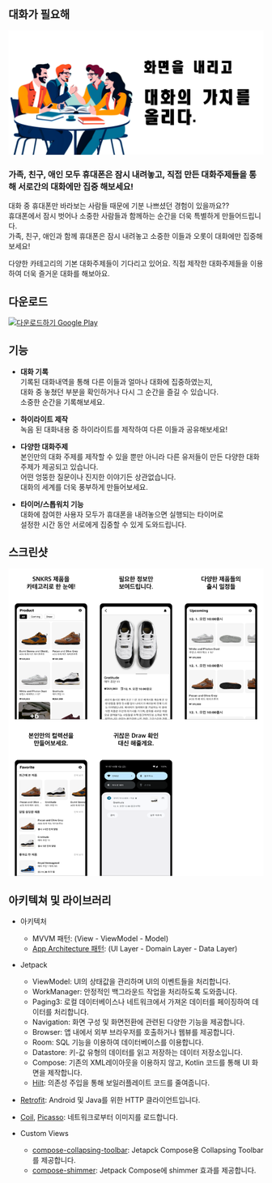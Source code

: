 ## 대화가 필요해
![그래픽 이미지](https://github.com/sghoregooteitehoo03/NeedTalk/blob/main/image/%E1%84%80%E1%85%B3%E1%84%85%E1%85%A2%E1%84%91%E1%85%B5%E1%86%A8%E1%84%8B%E1%85%B5%E1%84%86%E1%85%B5%E1%84%8C%E1%85%B5.png)

### 가족, 친구, 애인 모두 휴대폰은 잠시 내려놓고, 직접 만든 대화주제들을 통해 서로간의 대화에만 집중 해보세요!

  
대화 중 휴대폰만 바라보는 사람들 때문에 기분 나쁘셨던 경험이 있을까요??  
휴대폰에서 잠시 벗어나 소중한 사람들과 함께하는 순간을 더욱 특별하게 만들어드립니다.  
가족, 친구, 애인과 함께 휴대폰은 잠시 내려놓고 
소중한 이들과 오롯이 대화에만 집중해보세요!

다양한 카테고리의 기본 대화주제들이 기다리고 있어요.
직접 제작한 대화주제들을 이용하여 더욱 즐거운 대화를 해보아요.

## 다운로드
<a href='https://play.google.com/store/apps/details?id=com.sghore.needtalk'><img alt='다운로드하기 Google Play' src='https://play.google.com/intl/en_us/badges/static/images/badges/ko_badge_web_generic.png' height="80"/></a>

## 기능
- **대화 기록**  
기록된 대화내역을 통해 다른 이들과 얼마나 대화에 집중하였는지,  
대화 중 놓쳤던 부분을 확인하거나 다시 그 순간을 즐길 수 있습니다.  
소중한 순간을 기록해보세요.  
  
- **하이라이트 제작**  
녹음 된 대화내용 중 하이라이트를 제작하여 다른 이들과 공유해보세요!

- **다양한 대화주제**  
본인만의 대화 주제를 제작할 수 있을 뿐만 아니라 다른 유저들이 만든 다양한 대화주제가 제공되고 있습니다.  
어떤 엉뚱한 질문이나 진지한 이야기든 상관없습니다.  
대화의 세계를 더욱 풍부하게 만들어보세요.

- **타이머/스톱워치 기능**  
대화에 참여한 사용자 모두가 휴대폰을 내려놓으면 실행되는 타이머로  
설정한 시간 동안 서로에게 집중할 수 있게 도와드립니다.

## 스크린샷
![스크린샷](https://github.com/sghoregooteitehoo03/NikeDrawAlarm/blob/master/image/screenshot.png)

## 아키텍쳐 및 라이브러리
- 아키텍처
   - MVVM 패턴: (View - ViewModel - Model)
   - [App Architecture 패턴](https://developer.android.com/topic/architecture/intro): (UI Layer - Domain Layer - Data Layer)
     
- Jetpack
  - ViewModel: UI의 상태값을 관리하며 UI의 이벤트들을 처리합니다.
  - WorkManager: 안정적인 백그라운드 작업을 처리하도록 도와줍니다.
  - Paging3: 로컬 데이터베이스나 네트워크에서 가져온 데이터를 페이징하여 데이터를 처리합니다.
  - Navigation: 화면 구성 및 화면전환에 관련된 다양한 기능을 제공합니다.
  - Browser: 앱 내에서 외부 브라우저를 호출하거나 웹뷰를 제공합니다.
  - Room: SQL 기능을 이용하여 데이터베이스를 이용합니다.
  - Datastore: 키-값 유형의 데이터를 읽고 저장하는 데이터 저장소입니다.
  - Compose: 기존의 XML레이아웃을 이용하지 않고, Kotlin 코드를 통해 UI 화면을 제작합니다.
  - [Hilt](https://dagger.dev/hilt/): 의존성 주입을 통해 보일러플레이트 코드를 줄여줍니다.
    
- [Retrofit](https://github.com/square/retrofit): Android 및 Java를 위한 HTTP 클라이언트입니다.

- [Coil](https://github.com/coil-kt/coil), [Picasso](https://github.com/square/picasso): 네트워크로부터 이미지를 로드합니다.

- Custom Views
  - [compose-collapsing-toolbar](https://github.com/onebone/compose-collapsing-toolbar): Jetapck Compose용 Collapsing Toolbar를 제공합니다.
  - [compose-shimmer](https://github.com/valentinilk/compose-shimmer): Jetpack Compose에 shimmer 효과를 제공합니다.
